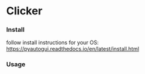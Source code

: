 # Clicker

### Install

follow install instructions for your OS: https://pyautogui.readthedocs.io/en/latest/install.html

### Usage